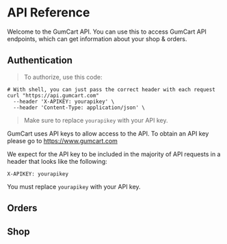 # API Reference

Welcome to the GumCart API. You can use this to access GumCart API endpoints, which can get information about your shop & orders.

## Authentication

> To authorize, use this code:

```shell
# With shell, you can just pass the correct header with each request
curl "https://api.gumcart.com"
  --header 'X-APIKEY: yourapikey' \
  --header 'Content-Type: application/json' \
```

> Make sure to replace `yourapikey` with your API key.

GumCart uses API keys to allow access to the API. To obtain an API key please go to https://www.gumcart.com

We expect for the API key to be included in the majority of API requests in a header that looks like the following:

`X-APIKEY: yourapikey`

<aside class="notice">
You must replace <code>yourapikey</code> with your API key.
</aside>

## Orders

## Shop
